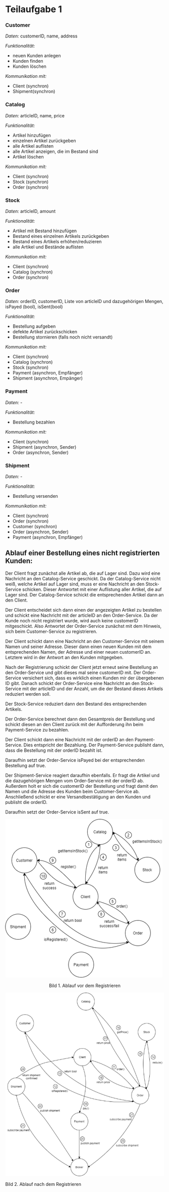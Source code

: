 # Teilaufgabe 1


### Customer

*Daten:* customerID, name, address

*Funktionalität:*
* neuen Kunden anlegen
* Kunden finden
* Kunden löschen

*Kommunikation mit:* 
* Client (synchron)
* Shipment(synchron)


### Catalog

*Daten:* articleID, name, price 

*Funktionalität:* 
* Artikel hinzufügen
* einzelnen Artikel zurückgeben
* alle Artikel auflisten
* alle Artikel anzeigen, die im Bestand sind
* Artikel löschen

*Kommunikation mit:* 
* Client (synchron)
* Stock (synchron)
* Order (synchron)


### Stock

*Daten:* articleID, amount 

*Funktionalität:* 
* Artikel mit Bestand hinzufügen
* Bestand eines einzelnen Artikels zurückgeben
* Bestand eines Artikels erhöhen/reduzieren
* alle Artikel und Bestände auflisten

*Kommunikation mit:* 
* Client (synchron)
* Catalog (synchron)
* Order (synchron)


### Order 

*Daten:* orderID, customerID, Liste von articleID und dazugehörigen Mengen, isPayed (bool), isSent(bool)

*Funktionalität:* 
* Bestellung aufgeben
* defekte Artikel zurückschicken
* Bestellung stornieren (falls noch nicht versandt)

*Kommunikation mit:* 
* Client (synchron)
* Catalog (synchron)
* Stock (synchron)
* Payment (asynchron, Empfänger)
* Shipment (asynchron, Empänger)


### Payment

*Daten:* -

*Funktionalität:* 
* Bestellung bezahlen

*Kommunikation mit:* 
* Client (synchron)
* Shipment (asynchron, Sender)
* Order (asynchron, Sender)


### Shipment

*Daten:* -

*Funktionalität:* 
* Bestellung versenden

*Kommunikation mit:* 
* Client (synchron)
* Order (synchron)
* Customer (synchron)
* Order (asynchron, Sender)
* Payment (asynchron, Empfänger)


## Ablauf einer Bestellung eines nicht registrierten Kunden:

Der Client fragt zunächst alle Artikel ab, die auf Lager sind. Dazu wird eine Nachricht an den Catalog-Service geschickt. Da der Catalog-Service nicht weiß, welche Artikel auf Lager sind, muss er eine Nachricht an den Stock-Service schicken. Dieser Antwortet mit einer Auflistung aller Artikel, die auf Lager sind. Der Catalog-Service schickt die entsprechenden Artikel dann an den Client.

Der Client entscheidet sich dann einen der angezeigten Artikel zu bestellen und schickt eine Nachricht mit der articleID an den Order-Service. Da der Kunde noch nicht registriert wurde, wird auch keine customerID mitgeschickt. Also Antwortet der Order-Service zunächst mit dem Hinweis, sich beim Customer-Service zu registrieren.

Der Client schickt dann eine Nachricht an den Customer-Service mit seinem Namen und seiner Adresse. Dieser dann einen neuen Kunden mit dem entsprechenden Namen, der Adresse und einer neuen customerID an. Letztere wird in der Antwort an den Kunden mitgegeben.

Nach der Registrierung schickt der Client jetzt erneut seine Bestellung an den Order-Service und gibt dieses mal seine customerID mit. Der Order-Service versichert sich, dass es wirklich einen Kunden mir der übergebenen ID gibt. Danach schickt der Order-Service eine Nachricht an den Stock-Service mit der articleID und der Anzahl, um die der Bestand dieses Artikels reduziert werden soll.

Der Stock-Service reduziert dann den Bestand des entsprechenden Artikels.

Der Order-Service berechnet dann den Gesamtpreis der Bestellung und schickt diesen an den Client zurück mit der Aufforderung ihn beim Payment-Service zu bezahlen.

Der Client schickt dann eine Nachricht mit der orderID an den Payment-Service. Dies entspricht der Bezahlung. Der Payment-Service publisht dann, dass die Bestellung mit der orderID bezahlt ist.

Daraufhin setzt der Order-Service isPayed bei der entsprechenden Bestellung auf true.

Der Shipment-Service reagiert daraufhin ebenfalls. Er fragt die Artikel und die dazugehörigen Mengen vom Order-Service mit der orderID ab. Außerdem holt er sich die customerID der Bestellung und fragt damit den Namen und die Adresse des Kunden beim Customer-Service ab. Anschließend schickt er eine Versandbestätigung an den Kunden und publisht die orderID.

Daraufhin setzt der Order-Service isSent auf true.


![image info](./img/TA1.png)

<center>Bild 1. Ablauf vor dem Registrieren</center>

![image info](./img/TA2.png)

Bild 2. Ablauf nach dem Registrieren


